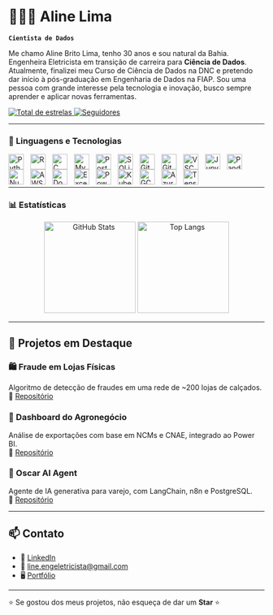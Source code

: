 # 👩🏻‍💻 Aline Lima

**`Cientista de Dados`**

Me chamo Aline Brito Lima, tenho 30 anos e sou natural da Bahia. Engenheira Eletricista em transição de carreira para **Ciência de Dados**. Atualmente, finalizei meu Curso de Ciência de Dados na DNC e pretendo dar início à pós-graduação em Engenharia de Dados na FIAP. Sou uma pessoa com grande interesse pela tecnologia e inovação, busco sempre aprender e aplicar novas ferramentas.

<p align="left">
    <a href="https://github.com/AlineLimaa?tab=repositories&sort=stargazers">
        <img 
            alt="Total de estrelas" 
            title="Total de estrelas GitHub" 
            src="https://custom-icon-badges.demolab.com/github/stars/AlineLimaa?color=55960c&style=for-the-badge&labelColor=488207&logo=star&label=estrelas"
        />
    </a>
    <a href="https://github.com/AlineLimaa?tab=followers">
        <img 
            alt="Seguidores" 
            title="Me siga no GitHub" 
            src="https://custom-icon-badges.demolab.com/github/followers/AlineLimaa?color=236ad3&labelColor=1155ba&style=for-the-badge&logo=github&label=Seguidores&logoColor=white"
        />
    </a>
</p>

---

### 🤖 Linguagens e Tecnologias

<img align="left" alt="Python" title="Python" width="30px" style="padding-right: 10px;" src="https://cdn.jsdelivr.net/gh/devicons/devicon@latest/icons/python/python-original.svg"/>
<img align="left" alt="R" title="R" width="30px" style="padding-right: 10px;" src="https://cdn.jsdelivr.net/gh/devicons/devicon@latest/icons/r/r-original.svg"/>
<img align="left" alt="C" title="C" width="30px" style="padding-right: 10px;" src="https://cdn.jsdelivr.net/gh/devicons/devicon@latest/icons/c/c-original.svg"/>
<img align="left" alt="MySql" title="MySql" width="30px" style="padding-right: 10px;" src="https://cdn.jsdelivr.net/gh/devicons/devicon@latest/icons/mysql/mysql-original.svg"/>
<img align="left" alt="PostgreSQL" title="PostgreSQL" width="30px" style="padding-right: 10px;" src="https://cdn.jsdelivr.net/gh/devicons/devicon@latest/icons/postgresql/postgresql-original.svg"/>
<img align="left" alt="SQLite" title="SQLite" width="30px" style="padding-right: 10px;" src="https://cdn.jsdelivr.net/gh/devicons/devicon@latest/icons/sqlite/sqlite-original.svg"/>
<img align="left" alt="Git" title="Git" width="30px" style="padding-right: 10px;" src="https://cdn.jsdelivr.net/gh/devicons/devicon@latest/icons/git/git-original.svg"/>
<img align="left" alt="GitHub" title="GitHub" width="30px" style="padding-right: 10px;" src="https://cdn.jsdelivr.net/gh/devicons/devicon@latest/icons/github/github-original.svg"/>
<img align="left" alt="VSCode" title="VSCode" width="30px" style="padding-right: 10px;" src="https://cdn.jsdelivr.net/gh/devicons/devicon@latest/icons/vscode/vscode-original.svg"/>
<img align="left" alt="Jupyter" title="Jupyter" width="30px" style="padding-right: 10px;" src="https://cdn.jsdelivr.net/gh/devicons/devicon@latest/icons/jupyter/jupyter-original.svg"/>
<img align="left" alt="Pandas" title="Pandas" width="30px" style="padding-right: 10px;" src="https://cdn.jsdelivr.net/gh/devicons/devicon@latest/icons/pandas/pandas-original.svg"/>
<img align="left" alt="Numpy" title="Numpy" width="30px" style="padding-right: 10px;" src="https://cdn.jsdelivr.net/gh/devicons/devicon@latest/icons/numpy/numpy-original.svg"/>
<img align="left" alt="AWS" title="AWS" width="30px" style="padding-right: 10px;" src="https://cdn.jsdelivr.net/gh/devicons/devicon@latest/icons/amazonwebservices/amazonwebservices-plain-wordmark.svg"/>
<img align="left" alt="Docker" title="Docker" width="30px" style="padding-right: 10px;" src="https://cdn.jsdelivr.net/gh/devicons/devicon@latest/icons/docker/docker-original.svg"/>
<img align="left" alt="Excel" title="Excel" width="30px" style="padding-right: 10px;" src="https://cdn.jsdelivr.net/gh/simple-icons/simple-icons/icons/microsoftexcel.svg"/>
<img align="left" alt="PowerBI" title="PowerBI" width="30px" style="padding-right: 10px;" src="https://cdn.jsdelivr.net/gh/simple-icons/simple-icons/icons/powerbi.svg"/>
<img align="left" alt="Kubernetes" title="Kubernetes" width="30px" style="padding-right: 10px;" src="https://cdn.jsdelivr.net/gh/devicons/devicon@latest/icons/kubernetes/kubernetes-plain.svg"/>
<img align="left" alt="GCP" title="GCP" width="30px" style="padding-right: 10px;" src="https://cdn.jsdelivr.net/gh/devicons/devicon@latest/icons/googlecloud/googlecloud-original.svg"/>
<img align="left" alt="Azure" title="Azure" width="30px" style="padding-right: 10px;" src="https://cdn.jsdelivr.net/gh/devicons/devicon@latest/icons/azure/azure-original.svg"/>
<img align="left" alt="TensorFlow" title="TensorFlow" width="30px" style="padding-right: 10px;" src="https://cdn.jsdelivr.net/gh/devicons/devicon@latest/icons/tensorflow/tensorflow-original.svg"/>

<br/><br/><br/>

---

### 📊 Estatísticas

<p align="center">
  <img 
    alt="GitHub Stats" 
    height="180" 
    src="https://github-readme-stats.vercel.app/api?username=Alinelimaa&show_icons=true&theme=tokyonight&include_all_commits=true&locale=pt-br" 
  />
  <img 
    alt="Top Langs" 
    height="180" 
    src="https://github-readme-stats.vercel.app/api/top-langs/?username=Alinelimaa&theme=tokyonight&layout=compact&custom_title=Tecnologias&langs_count=9" 
  />
</p>

---

## 📂 Projetos em Destaque

### 🛍️ Fraude em Lojas Físicas  
Algoritmo de detecção de fraudes em uma rede de ~200 lojas de calçados.  
🔗 [Repositório](#)

### 🌾 Dashboard do Agronegócio  
Análise de exportações com base em NCMs e CNAE, integrado ao Power BI.  
🔗 [Repositório](#)

### 🤖 Oscar AI Agent  
Agente de IA generativa para varejo, com LangChain, n8n e PostgreSQL.  
🔗 [Repositório](#)

---

## 📫 Contato

- 💼 [LinkedIn](https://www.linkedin.com/in/alinebritolima)  
- 📧 line.engeletricista@gmail.com  
- 🖥️ [Portfólio](#)

---

⭐ Se gostou dos meus projetos, não esqueça de dar um **Star** ⭐
